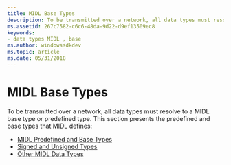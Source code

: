 ```yaml
---
title: MIDL Base Types
description: To be transmitted over a network, all data types must resolve to a MIDL base type or predefined type.
ms.assetid: 267c7582-c6c6-48da-9d22-d9ef13509ec8
keywords:
- data types MIDL , base
ms.author: windowssdkdev
ms.topic: article
ms.date: 05/31/2018
---
```


# MIDL Base Types

To be transmitted over a network, all data types must resolve to a MIDL base type or predefined type. This section presents the predefined and base types that MIDL defines:

-   [MIDL Predefined and Base Types](midl-predefined-and-base-types.md)
-   [Signed and Unsigned Types](signed-vs--unsigned-types.md)
-   [Other MIDL Data Types](other-midl-data-types.md)

 

 





